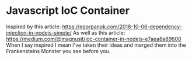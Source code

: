 # Javascript IoC Container
Inspired by this article: https://egorpanok.com/2018-10-06-dependency-injection-in-nodejs-simple/
As well as this article: https://medium.com/@magnusjt/ioc-container-in-nodejs-e7aea8a89600
When I say inspired I mean I've taken their ideas and merged them into the Frankensteins Monster you see before you.
